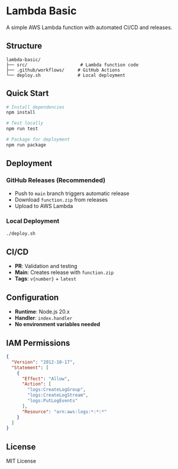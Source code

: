 # Lambda Basic

A simple AWS Lambda function with automated CI/CD and releases.

## Structure

```plaintext
lambda-basic/
├── src/                    # Lambda function code
├── .github/workflows/     # GitHub Actions
└── deploy.sh              # Local deployment
```

## Quick Start

```bash
# Install dependencies
npm install

# Test locally
npm run test

# Package for deployment
npm run package
```

## Deployment

### GitHub Releases (Recommended)

- Push to `main` branch triggers automatic release
- Download `function.zip` from releases
- Upload to AWS Lambda

### Local Deployment

```bash
./deploy.sh
```

## CI/CD

- **PR**: Validation and testing
- **Main**: Creates release with `function.zip`
- **Tags**: `v{number}` + `latest`

## Configuration

- **Runtime**: Node.js 20.x
- **Handler**: `index.handler`
- **No environment variables needed**

## IAM Permissions

```json
{
  "Version": "2012-10-17",
  "Statement": [
    {
      "Effect": "Allow",
      "Action": [
        "logs:CreateLogGroup",
        "logs:CreateLogStream",
        "logs:PutLogEvents"
      ],
      "Resource": "arn:aws:logs:*:*:*"
    }
  ]
}
```

## License

MIT License
